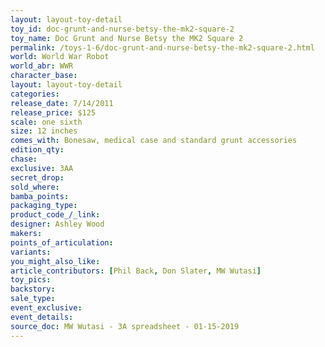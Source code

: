 ```yaml
---
layout: layout-toy-detail 
toy_id: doc-grunt-and-nurse-betsy-the-mk2-square-2
toy_name: Doc Grunt and Nurse Betsy the MK2 Square 2
permalink: /toys-1-6/doc-grunt-and-nurse-betsy-the-mk2-square-2.html
world: World War Robot
world_abr: WWR
character_base: 
layout: layout-toy-detail
categories: 
release_date: 7/14/2011
release_price: $125 
scale: one sixth
size: 12 inches
comes_with: Bonesaw, medical case and standard grunt accessories
edition_qty: 
chase: 
exclusive: 3AA
secret_drop: 
sold_where: 
bamba_points: 
packaging_type: 
product_code_/_link: 
designer: Ashley Wood
makers: 
points_of_articulation: 
variants: 
you_might_also_like: 
article_contributors: [Phil Back, Don Slater, MW Wutasi]
toy_pics: 
backstory:
sale_type: 
event_exclusive: 
event_details: 
source_doc: MW Wutasi - 3A spreadsheet - 01-15-2019
---
```

